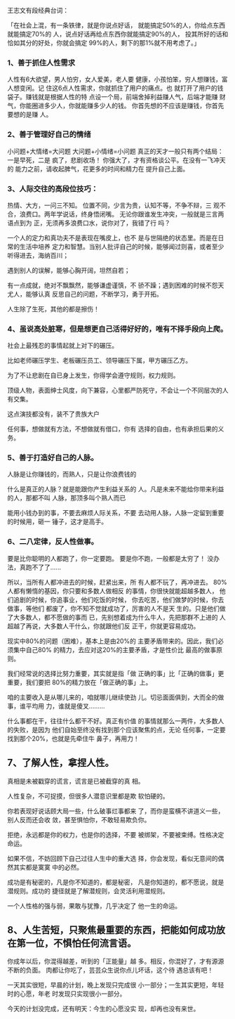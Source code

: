 王志文有段经典台词：

「在社会上混，有一条铁律，就是你说点好话，
就能搞定50%的人，你给点东西就能搞定70%的
人，说点好话再给点东西你就能搞定90%的人，
投其所好的话和恰如其分的好处，你就会搞定
99%的人，剩下的那1%就不用考虑了。」

### 1、善于抓住人性需求
人性有6大欲望，男人怕穷，女人爱美，老人要
健康，小孩怕笨，穷人想赚钱，富人想变闲。记
住这6点人性需求，你就抓住了用户的痛点。也
就打开了用户的钱袋子。赚钱就是根据人性的特
点设一个局，前端舍掉利益赚人气，后端才能赚
财气，你能圈进多少人，你就能赚多少人的钱。
你首先想的不应该是赚钱，你首先要想的是赚
人。
### 2、善于管理好自己的情绪
小问题+大情绪=大问题
大问题+小情绪=小问题
真正的天才一般只有两个结局：一是早死，二是
疯了，悲剧收场！
你强大了，才有资格谈公平。在没有一飞冲天的
能力之前，请收起脾气，花更多的时间和精力在
提升自己上面。

### 3、人际交往的高段位技巧：
热情、大方，一问三不知。
位置不同，少言为贵，认知不等，不争不辩，三
观不合，浪费口。两年学说话，终身悟闭嘴。
无论你跟谁发生冲突，一般就是三言两语点到为
正，无须再多浪费口水，说你对了，我错了行
吗？

一个人的定力和真功夫不是表现在嘴皮上，也不
是与世隔绝的状态里。而是在日常的生活中培养
定力和智慧。当别人批评自己的时候，能够闻过则喜，或者至少听得进去，海纳百川；

遇到别人的误解，能够心胸开阔，坦然自若；

有一点成就，绝对不飘飘然，能够谦虚谨慎，不
骄不躁；遇到困难的时候不怨天尤人，能够认真
反思自己的问题，不断学习，勇于开拓。

人生除了生死，其他的都是擦伤！

### 4、虽说高处脏寒，但是想更自己活得好好的，唯有不择手段向上爬。

社会上最残忍的事情起就上对下的碾压。

比如老师碾压学生、老板碾压员工、领导碾压下属，甲方碾压乙方。

为了不让悲剧在自已身上发生，你得学会遵守规则，权力规则。

顶级人物，表面绅士风度，向下兼容，心里都严防死守，不会让一个不同层次的人有交集。

这点演技都没有，装不了贵族大户

任何事，想做就有方法，不想做就有借口，你有
选择的自由，也有承担后果的义务。

### 5、善于打造好自己的人脉。

人脉是让你赚钱的，而熟人，只是让你浪费钱的

什么是真正的人脉？就是能跟你产生利益关系的
人。凡是未来不能给你带来利益的人，那都不叫
人脉，那顶多叫个熟人而已

能用小钱办到的事，不要去麻烦人际关系，不要
去动用人脉，人脉一定留到重要的时候用，砸一
锤子，这才是高手。

### 6、二八定律，反人性做事。
要是比你聪明的人都跑了，你一定要跑。
要是你不跑，一般都是太穷了！
没办法，真跑不了了......

所以，当所有人都冲进去的时候，赶紧出来，所
有人都不玩了，再冲进去。
80%人都有懒惰的基因，你只要和多数人做相反
的事情，你很快就能超越多数人，
他们追剧的时候，你追事业，他们吃饭的时候，
你去吃苦，他们做梦的时候，你去做事，等他们
都废了，你不知不觉就成功了，厉害的人不是天
生的。只是他们做了大多数人，都不愿做的事而
已，先别想着成为什么牛人，先把那群不上进的
人超越了再说，大多数人干什么，你就跟他们反
正干，你就更容易成功。

现实中80%的问题（困难），基本上是由20%的
主要矛盾带来的。因此，我们必须集中自己80%
的精力，去应对这20%的主要矛盾，才是性价比
最高的做事原则。

我们经常说的选择比努力重要，其实就是指「做
正确的事」比「正确的做事」更重要，我们要把
80%的精力放在「做正确的事」上。

咱的主要收入是从哪儿来的，咱就哪儿继续使劲
儿。切忌面面俱到，大而全的做事，谁平均用
力，谁就是傻叉………

什么事都在干，往往什么都干不好。真正有价值
的事情就那么一两件，大多数人的失败，是因为
他们自始至终没有找到那个应该聚焦的点，无论
任何事，一定要找到那个20%，也就是先牵住牛
鼻子，再用力！

## 7、了解人性，拿捏人性。
真相是未被戳穿的谎言，谎言是已被截穿的真
相。

人性复杂，不可捉摸，但很多人潜意识里都是欺
软怕硬的。

你若表现好说话顾大局一些，什么破事烂事都来
了，而你是蛮横不讲道义一些，别人反而还会收
敛，甚至惧怕你，不敢轻易欺负你。

拒绝，永远都是你的权力，也是你的选择，不要
被绑架，不要被束缚。性格决定命运。

如果不信，不妨回顾下自己过往人生中的重大选
择，你会发现，看似无意间的偶然其实都是寞寞
中的必然。

成功是有秘密的，凡是你不知道的，都是秘密，
凡是你知道的，都不愿说，就是潜规则。成功的
捷径就是了解潜规则，会灵活利用潜规则。

一个人性格的强与弱，果敢与犹豫，几乎决定了
他一生的命运。

## 8、人生苦短，只聚焦最重要的东西，把能如何成功放在第一位，不惧怕任何流言语。

你成年以后，你混得越差，听到的「正能量」越
多。相反，你混好了，才有源源不断的负面。
肉都让你吃了，芸芸众生说你点儿坏话，这个待
遇总该有吧！

一天其实很短，早晨的计划，晚上发现只完成很
小一部分；一生其实更短，年轻时的心愿，年老
时发现只实现很小一部分。

今天的计划没完成，还有明天：今生的心愿没实
现，却再也没有来世。


